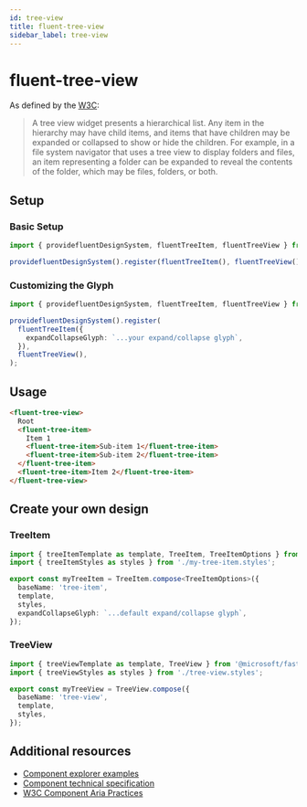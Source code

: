 ```yaml
---
id: tree-view
title: fluent-tree-view
sidebar_label: tree-view
---
```


# fluent-tree-view

As defined by the [W3C](https://w3c.github.io/aria/#tree):

> A tree view widget presents a hierarchical list. Any item in the hierarchy may have child items, and items that have children may be expanded or collapsed to show or hide the children. For example, in a file system navigator that uses a tree view to display folders and files, an item representing a folder can be expanded to reveal the contents of the folder, which may be files, folders, or both.

## Setup

### Basic Setup

```ts
import { providefluentDesignSystem, fluentTreeItem, fluentTreeView } from '@fluentui/web-components';

providefluentDesignSystem().register(fluentTreeItem(), fluentTreeView());
```

### Customizing the Glyph

```ts
import { providefluentDesignSystem, fluentTreeItem, fluentTreeView } from '@fluentui/web-components';

providefluentDesignSystem().register(
  fluentTreeItem({
    expandCollapseGlyph: `...your expand/collapse glyph`,
  }),
  fluentTreeView(),
);
```

## Usage

```html live
<fluent-tree-view>
  Root
  <fluent-tree-item>
    Item 1
    <fluent-tree-item>Sub-item 1</fluent-tree-item>
    <fluent-tree-item>Sub-item 2</fluent-tree-item>
  </fluent-tree-item>
  <fluent-tree-item>Item 2</fluent-tree-item>
</fluent-tree-view>
```

## Create your own design

### TreeItem

```ts
import { treeItemTemplate as template, TreeItem, TreeItemOptions } from '@microsoft/fast-foundation';
import { treeItemStyles as styles } from './my-tree-item.styles';

export const myTreeItem = TreeItem.compose<TreeItemOptions>({
  baseName: 'tree-item',
  template,
  styles,
  expandCollapseGlyph: `...default expand/collapse glyph`,
});
```

### TreeView

```ts
import { treeViewTemplate as template, TreeView } from '@microsoft/fast-foundation';
import { treeViewStyles as styles } from './tree-view.styles';

export const myTreeView = TreeView.compose({
  baseName: 'tree-view',
  template,
  styles,
});
```

## Additional resources

- [Component explorer examples](https://explore.fast.design/components/fast-tree-view)
- [Component technical specification](https://github.com/microsoft/fast/blob/master/packages/web-components/fast-foundation/src/tree-view/tree-view.spec.md)
- [W3C Component Aria Practices](https://www.w3.org/TR/wai-aria/#tree)
